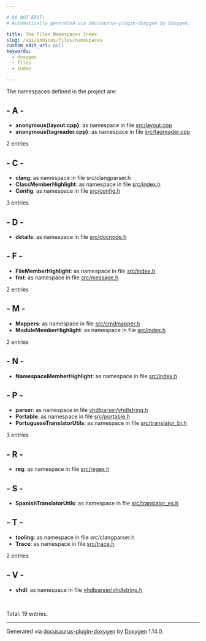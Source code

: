 ```yaml
---

# DO NOT EDIT!
# Automatically generated via docusaurus-plugin-doxygen by Doxygen.

title: The Files Namespaces Index
slug: /api/indices/files/namespaces
custom_edit_url: null
keywords:
  - doxygen
  - files
  - index

---
```


<div class="doxyPage">

<p>The namespaces defined in the project are:</p>

## - A -

<ul>
<li><b>anonymous{layout.cpp}</b>: as namespace in file <a href="/web-doxygen/docs/api/namespaces/anonymous-layout-cpp-">src/layout.cpp</a></li>
<li><b>anonymous{tagreader.cpp}</b>: as namespace in file <a href="/web-doxygen/docs/api/namespaces/anonymous-tagreader-cpp-">src/tagreader.cpp</a></li>
</ul>
<p>2 entries</p>

## - C -

<ul>
<li><b>clang</b>: as namespace in file src/clangparser.h</li>
<li><b>ClassMemberHighlight</b>: as namespace in file <a href="/web-doxygen/docs/api/namespaces/classmemberhighlight">src/index.h</a></li>
<li><b>Config</b>: as namespace in file <a href="/web-doxygen/docs/api/namespaces/config">src/config.h</a></li>
</ul>
<p>3 entries</p>

## - D -

<ul>
<li><b>details</b>: as namespace in file <a href="/web-doxygen/docs/api/namespaces/details">src/docnode.h</a></li>
</ul>

## - F -

<ul>
<li><b>FileMemberHighlight</b>: as namespace in file <a href="/web-doxygen/docs/api/namespaces/filememberhighlight">src/index.h</a></li>
<li><b>fmt</b>: as namespace in file <a href="/web-doxygen/docs/api/namespaces/fmt">src/message.h</a></li>
</ul>
<p>2 entries</p>

## - M -

<ul>
<li><b>Mappers</b>: as namespace in file <a href="/web-doxygen/docs/api/namespaces/mappers">src/cmdmapper.h</a></li>
<li><b>ModuleMemberHighlight</b>: as namespace in file <a href="/web-doxygen/docs/api/namespaces/modulememberhighlight">src/index.h</a></li>
</ul>
<p>2 entries</p>

## - N -

<ul>
<li><b>NamespaceMemberHighlight</b>: as namespace in file <a href="/web-doxygen/docs/api/namespaces/namespacememberhighlight">src/index.h</a></li>
</ul>

## - P -

<ul>
<li><b>parser</b>: as namespace in file <a href="/web-doxygen/docs/api/namespaces/vhdl/parser">vhdlparser/vhdlstring.h</a></li>
<li><b>Portable</b>: as namespace in file <a href="/web-doxygen/docs/api/namespaces/portable">src/portable.h</a></li>
<li><b>PortugueseTranslatorUtils</b>: as namespace in file <a href="/web-doxygen/docs/api/namespaces/portuguesetranslatorutils">src/translator_br.h</a></li>
</ul>
<p>3 entries</p>

## - R -

<ul>
<li><b>reg</b>: as namespace in file <a href="/web-doxygen/docs/api/namespaces/reg">src/regex.h</a></li>
</ul>

## - S -

<ul>
<li><b>SpanishTranslatorUtils</b>: as namespace in file <a href="/web-doxygen/docs/api/namespaces/spanishtranslatorutils">src/translator_es.h</a></li>
</ul>

## - T -

<ul>
<li><b>tooling</b>: as namespace in file src/clangparser.h</li>
<li><b>Trace</b>: as namespace in file <a href="/web-doxygen/docs/api/namespaces/trace">src/trace.h</a></li>
</ul>
<p>2 entries</p>

## - V -

<ul>
<li><b>vhdl</b>: as namespace in file <a href="/web-doxygen/docs/api/namespaces/vhdl">vhdlparser/vhdlstring.h</a></li>
</ul>
<br/>
<p>Total: 19 entries.</p>

<hr/>

<p class="doxyGeneratedBy">Generated via <a href="https://github.com/xpack/docusaurus-plugin-doxygen">docusaurus-plugin-doxygen</a> by <a href="https://www.doxygen.nl">Doxygen</a> 1.14.0.</p>

</div>
